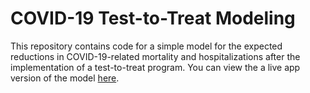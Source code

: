 # COVID-19 Test-to-Treat Modeling

This repository contains code for a simple model for the expected reductions in COVID-19-related mortality and hospitalizations after the implementation of a test-to-treat program. You can view the a live app version of the model [here](https://cea-radiologyapp.shinyapps.io/covid_therapy_project/).

